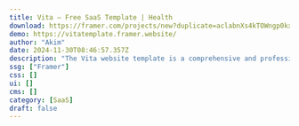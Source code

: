 ```yaml
---
title: Vita — Free SaaS Template | Health
download: https://framer.com/projects/new?duplicate=aclabnXs4kTOWngp0kxy&via=akims15&duplicateType=siteTemplate
demo: https://vitatemplate.framer.website/
author: "Akim"
date: 2024-11-30T08:46:57.357Z
description: "The Vita website template is a comprehensive and professional solution for SaaS businesses. Designed with both functionality and aesthetics in mind, this free SaaS template offers a flexible, easy to edit layout."
ssg: ["Framer"]
css: []
ui: []
cms: []
category: [SaaS]
draft: false
---
```

